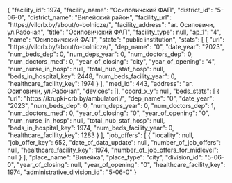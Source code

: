 {
    "facility_id": 1974,
    "facility_name": "Осиповичский ФАП",
    "district_id": "5-06-0",
    "district_name": "Вилейский район",
    "facility_url": "https:\/\/vilcrb.by\/about\/o-bolnicze\/",
    "facility_address": "аг. Осиповичи, ул.Рабочая",
    "title": "Осиповичский ФАП",
    "facility_type": null,
    "ap_1": "4",
    "name": "Осиповичский ФАП",
    "state": "public institution",
    "stats": [
        {
            "url": "https:\/\/vilcrb.by\/about\/o-bolnicze\/",
            "dep_name": "0",
            "date_year": "2023",
            "num_beds_dep": 0,
            "num_deps_year": 0,
            "num_doctors_dep": 0,
            "num_doctors_med": 0,
            "year_of_closing": "city",
            "year_of_opening": "4",
            "num_nurse_in_hosp": null,
            "total_nub_staf_hosp": null,
            "beds_in_hospital_key": 2448,
            "num_beds_facility_year": 0,
            "healthcare_facility_key": 1974
        }
    ],
    "med_id": 443,
    "address": "аг. Осиповичи, ул.Рабочая",
    "devices": [],
    "coord_x_y": null,
    "beds_stats": [
        {
            "url": "https:\/\/krupki-crb.by\/ambulatorii\/",
            "dep_name": "0",
            "date_year": "2023",
            "num_beds_dep": 0,
            "num_deps_year": 0,
            "num_doctors_dep": 1,
            "num_doctors_med": 0,
            "year_of_closing": "0",
            "year_of_opening": "0",
            "num_nurse_in_hosp": null,
            "total_nub_staf_hosp": null,
            "beds_in_hospital_key": 1974,
            "num_beds_facility_year": 0,
            "healthcare_facility_key": 1283
        }
    ],
    "job_offers": [
        {
            "locality": null,
            "job_offer_key": 652,
            "date_of_data_update": null,
            "number_of_job_offers": null,
            "healthcare_facility_key": 1974,
            "number_of_job_offers_for_midlevel": null
        }
    ],
    "place_name": "Вилейка",
    "place_type": "city",
    "division_id": "5-06-0",
    "year_of_closing": null,
    "year_of_opening": "0",
    "healthcare_facility_key": 1974,
    "administrative_division_id": "5-06-0"
}
